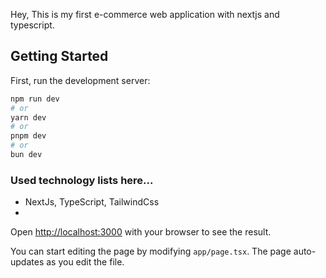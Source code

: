 Hey, This is my first e-commerce web application with nextjs and typescript.

## Getting Started

First, run the development server:

```bash
npm run dev
# or
yarn dev
# or
pnpm dev
# or
bun dev
```
### Used technology lists here...
* NextJs, TypeScript, TailwindCss
* 

Open [http://localhost:3000](http://localhost:3000) with your browser to see the result.

You can start editing the page by modifying `app/page.tsx`. The page auto-updates as you edit the file.